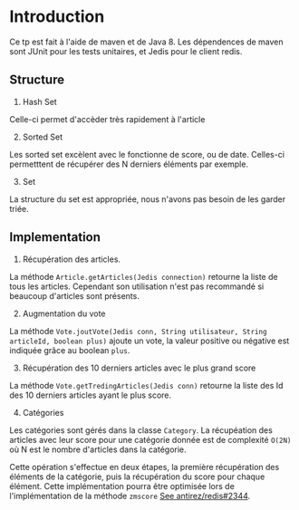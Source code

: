 Introduction
==================

Ce tp est fait à l'aide de maven et de Java 8.
Les dépendences de maven sont JUnit pour les tests unitaires, et Jedis pour le client redis.

Structure
--------------------

1. Hash Set

Celle-ci permet d'accèder très rapidement à l'article

2. Sorted Set

Les sorted set excèlent avec le fonctionne de score, ou de date.
Celles-ci permetttent de récupérer des N derniers éléments par exemple.

3. Set

La structure du set est appropriée, nous n'avons pas besoin de les garder triée.


Implementation
-------------------

1. Récupération des articles.


La méthode `Article.getArticles(Jedis connection)` retourne la liste de tous les articles.
Cependant son utilisation n'est pas recommandé si beaucoup d'articles sont présents.

2. Augmentation du vote
 
La méthode `Vote.joutVote(Jedis conn, String utilisateur, String articleId, boolean plus)` ajoute un vote, la valeur positive
ou négative est indiquée grâce au boolean `plus`. 

3. Récupération des 10 derniers articles avec le plus grand score

La méthode `Vote.getTredingArticles(Jedis conn)` retourne la liste des Id des 10 derniers articles ayant le plus score.


4. Catégories

Les catégories sont gérés dans la classe `Category`.
La récupéation des articles avec leur score pour une catégorie donnée est de complexité `O(2N)` où N est le nombre 
d'articles dans la catégorie.

Cette opération s'effectue en deux étapes, la première récupération des éléments de la catégorie, puis la récupération
du score pour chaque élément. Cette implémentation pourra être optimisée lors de l'implémentation de la méthode `zmscore` [See antirez/redis#2344](https://github.com/antirez/redis/issues/2344).


 
